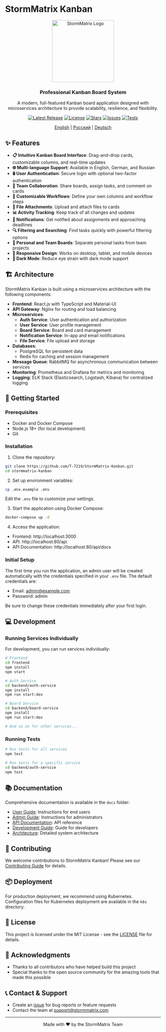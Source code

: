 # StormMatrix Kanban

<div align="center">
  <img src="https://via.placeholder.com/200x200?text=StormMatrix" alt="StormMatrix Logo" width="200" height="200">
  <h3>Professional Kanban Board System</h3>
  <p>A modern, full-featured Kanban board application designed with microservices architecture to provide scalability, resilience, and flexibility.</p>

  <a href="https://github.com/T-7219/StormMatrix-Kanban/releases/latest"><img src="https://img.shields.io/github/v/release/T-7219/StormMatrix-Kanban?include_prereleases&style=flat-square" alt="Latest Release"></a>
  <a href="https://github.com/T-7219/StormMatrix-Kanban/blob/main/LICENSE"><img src="https://img.shields.io/github/license/T-7219/StormMatrix-Kanban?style=flat-square" alt="License"></a>
  <a href="https://github.com/T-7219/StormMatrix-Kanban/stargazers"><img src="https://img.shields.io/github/stars/T-7219/StormMatrix-Kanban?style=flat-square" alt="Stars"></a>
  <a href="https://github.com/T-7219/StormMatrix-Kanban/issues"><img src="https://img.shields.io/github/issues/T-7219/StormMatrix-Kanban?style=flat-square" alt="Issues"></a>
  <a href="https://github.com/T-7219/StormMatrix-Kanban/actions/workflows/ci.yml"><img src="https://img.shields.io/github/actions/workflow/status/T-7219/StormMatrix-Kanban/ci.yml?branch=main&label=tests&style=flat-square" alt="Tests"></a>

  [English](README.md) | [Русский](README.ru.md) | [Deutsch](README.de.md)
</div>

## ✨ Features

- **📋 Intuitive Kanban Board Interface**: Drag-and-drop cards, customizable columns, and real-time updates
- **🌐 Multi-language Support**: Available in English, German, and Russian
- **🔒 User Authentication**: Secure login with optional two-factor authentication
- **👥 Team Collaboration**: Share boards, assign tasks, and comment on cards
- **🔄 Customizable Workflows**: Define your own columns and workflow steps
- **📎 File Attachments**: Upload and attach files to cards
- **📊 Activity Tracking**: Keep track of all changes and updates
- **🔔 Notifications**: Get notified about assignments and approaching deadlines
- **🔍 Filtering and Searching**: Find tasks quickly with powerful filtering options
- **👤 Personal and Team Boards**: Separate personal tasks from team projects
- **📱 Responsive Design**: Works on desktop, tablet, and mobile devices
- **🌙 Dark Mode**: Reduce eye strain with dark mode support

## 🏗️ Architecture

StormMatrix Kanban is built using a microservices architecture with the following components:

- **Frontend**: React.js with TypeScript and Material-UI
- **API Gateway**: Nginx for routing and load balancing
- **Microservices**:
  - **Auth Service**: User authentication and authorization
  - **User Service**: User profile management
  - **Board Service**: Board and card management
  - **Notification Service**: In-app and email notifications
  - **File Service**: File upload and storage
- **Databases**:
  - PostgreSQL for persistent data
  - Redis for caching and session management
- **Message Queue**: RabbitMQ for asynchronous communication between services
- **Monitoring**: Prometheus and Grafana for metrics and monitoring
- **Logging**: ELK Stack (Elasticsearch, Logstash, Kibana) for centralized logging

## 🚀 Getting Started

### Prerequisites

- Docker and Docker Compose
- Node.js 18+ (for local development)
- Git

### Installation

1. Clone the repository:
```bash
git clone https://github.com/T-7219/StormMatrix-Kanban.git
cd stormmatrix-kanban
```

2. Set up environment variables:
```bash
cp .env.example .env
```
Edit the `.env` file to customize your settings.

3. Start the application using Docker Compose:
```bash
docker-compose up -d
```

4. Access the application:
- Frontend: http://localhost:3000
- API: http://localhost:80/api
- API Documentation: http://localhost:80/api/docs

### Initial Setup

The first time you run the application, an admin user will be created automatically with the credentials specified in your `.env` file. The default credentials are:

- Email: admin@example.com
- Password: admin

Be sure to change these credentials immediately after your first login.

## 💻 Development

### Running Services Individually

For development, you can run services individually:

```bash
# Frontend
cd frontend
npm install
npm start

# Auth Service
cd backend/auth-service
npm install
npm run start:dev

# Board Service
cd backend/board-service
npm install
npm run start:dev

# And so on for other services...
```

### Running Tests

```bash
# Run tests for all services
npm test

# Run tests for a specific service
cd backend/auth-service
npm test
```

## 📚 Documentation

Comprehensive documentation is available in the `docs` folder:

- [User Guide](docs/user-guide.md): Instructions for end users
- [Admin Guide](docs/admin-guide.md): Instructions for administrators
- [API Documentation](docs/api.md): API reference
- [Development Guide](docs/development.md): Guide for developers
- [Architecture](docs/architecture.md): Detailed system architecture

## 🤝 Contributing

We welcome contributions to StormMatrix Kanban! Please see our [Contributing Guide](CONTRIBUTING.md) for details.

## 📦 Deployment

For production deployment, we recommend using Kubernetes. Configuration files for Kubernetes deployment are available in the `k8s` directory.

## 📄 License

This project is licensed under the MIT License - see the [LICENSE](LICENSE) file for details.

## 👏 Acknowledgments

- Thanks to all contributors who have helped build this project
- Special thanks to the open source community for the amazing tools that made this possible

## 📞 Contact & Support

- Create an [issue](https://github.com/T-7219/StormMatrix-Kanban/issues) for bug reports or feature requests
- Contact the team at support@stormmatrix.com

---

<div align="center">
  Made with ❤️ by the StormMatrix Team
</div>
